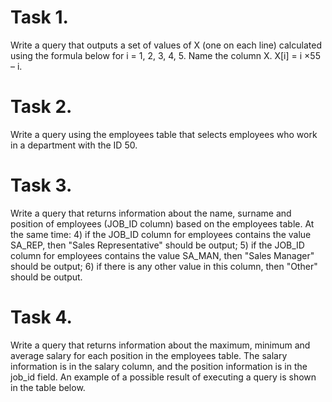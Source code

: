 # Task 1.

Write a query that outputs a set of values of X (one on
each line) calculated using the formula below for i = 1, 2,
3, 4, 5. Name the column X.
X[i] = i ×55 – i.

# Task 2.

Write a query using the employees table
that selects employees who work in a department with
the ID 50.

# Task 3.

Write a query that returns information about the name, surname
and position of employees (JOB_ID column) based
on the employees table. At the same time:
4) if the JOB_ID column for employees contains the value
SA_REP, then "Sales Representative" should be output;
5) if the JOB_ID column for employees contains the value
SA_MAN, then "Sales Manager" should be output;
6) if there is any other value in this column, then
"Other" should be output.

# Task 4.

Write a query that returns information about the maximum,
minimum and average salary for each position in
the employees table. The salary information is in
the salary column, and the position information is in the job_id field. An example
of a possible result of executing a query is shown in the table
below.
